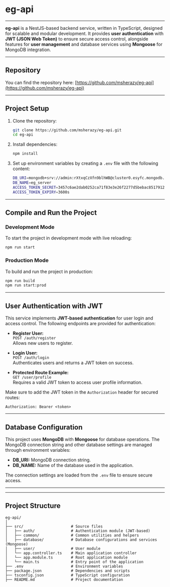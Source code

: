 
# eg-api

---

**eg-api** is a NestJS-based backend service, written in TypeScript, designed for scalable and modular development. It provides **user authentication** with **JWT (JSON Web Token)** to ensure secure access control, alongside features for **user management** and database services using **Mongoose** for MongoDB integration.

---

## Repository

You can find the repository here: [https://github.com/msherazy/eg-api](https://github.com/msherazy/eg-api)

---

## Project Setup

1. Clone the repository:

   ```bash
   git clone https://github.com/msherazy/eg-api.git
   cd eg-api
   ```

2. Install dependencies:

   ```bash
   npm install
   ```

3. Set up environment variables by creating a `.env` file with the following content:

   ```bash
   DB_URI=mongodb+srv://admin:rXtxqCzXfn9blhWB@cluster0.esyfc.mongodb.net/eg_server?retryWrites=true&w=majority&appName=Cluster0
   DB_NAME=eg_server
   ACCESS_TOKEN_SECRET=3457c6ae2dab0252ca71f83e3e26f2277d5bebac851791257464c69e89f39f21805a45f40ef7b63f422a78531d8e18c8ae66a39e9053ea6d518da367aced1b19
   ACCESS_TOKEN_EXPIRY=3600s
   ```

---

## Compile and Run the Project

### Development Mode

To start the project in development mode with live reloading:

```bash
npm run start
```

### Production Mode

To build and run the project in production:

```bash
npm run build
npm run start:prod
```

---

## User Authentication with JWT

This service implements **JWT-based authentication** for user login and access control. The following endpoints are provided for authentication:

- **Register User:**  
  `POST /auth/register`  
  Allows new users to register.

- **Login User:**  
  `POST /auth/login`  
  Authenticates users and returns a JWT token on success.

- **Protected Route Example:**  
  `GET /user/profile`  
  Requires a valid JWT token to access user profile information.

Make sure to add the JWT token in the `Authorization` header for secured routes:

```http
Authorization: Bearer <token>
```

---

## Database Configuration

This project uses **MongoDB** with **Mongoose** for database operations. The MongoDB connection string and other database settings are managed through environment variables:

- **DB_URI:** MongoDB connection string.
- **DB_NAME:** Name of the database used in the application.

The connection settings are loaded from the `.env` file to ensure secure access.

---

---

## Project Structure

```plaintext
eg-api/
│
├── src/                     # Source files
│   ├── auth/                # Authentication module (JWT-based)
│   ├── common/              # Common utilities and helpers
│   ├── database/            # Database configurations and services (Mongoose)
│   ├── user/                # User module
│   └── app.controller.ts    # Main application controller
│   └── app.module.ts        # Root application module
│   └── main.ts              # Entry point of the application
├── .env                     # Environment variables
├── package.json             # Dependencies and scripts
├── tsconfig.json            # TypeScript configuration
├── README.md                # Project documentation
```

